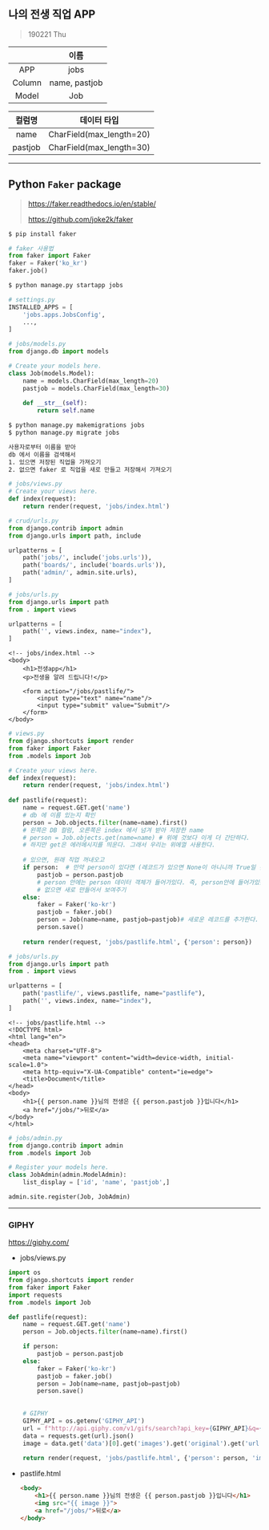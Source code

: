 ## 나의 전생 직업 APP

> 190221 Thu

|        |     이름      |
| :----: | :-----------: |
|  APP   |     jobs      |
| Column | name, pastjob |
| Model  |      Job      |

| 컬럼명  |       데이터 타입        |
| :-----: | :----------------------: |
|  name   | CharField(max_length=20) |
| pastjob | CharField(max_length=30) |

---

## Python `Faker` package

> https://faker.readthedocs.io/en/stable/
>
> https://github.com/joke2k/faker

```bash
$ pip install faker
```

```python
# faker 사용법
from faker import Faker
faker = Faker('ko_kr')
faker.job()
```

```bash
$ python manage.py startapp jobs
```
```python
# settings.py
INSTALLED_APPS = [
    'jobs.apps.JobsConfig',
    ...,
]
```

```python
# jobs/models.py
from django.db import models

# Create your models here.
class Job(models.Model):
    name = models.CharField(max_length=20)
    pastjob = models.CharField(max_length=30)
    
    def __str__(self):
        return self.name
```

```bash
$ python manage.py makemigrations jobs 
$ python manage.py migrate jobs  
```

```bash
사용자로부터 이름을 받아
db 에서 이름을 검색해서
1. 있으면 저장된 직업을 가져오기
2. 없으면 faker 로 직업을 새로 만들고 저장해서 가져오기
```

```python
# jobs/views.py
# Create your views here.
def index(request):
    return render(request, 'jobs/index.html')
```

```python
# crud/urls.py
from django.contrib import admin
from django.urls import path, include

urlpatterns = [
    path('jobs/', include('jobs.urls')),
    path('boards/', include('boards.urls')),
    path('admin/', admin.site.urls),
]
```

```python
# jobs/urls.py
from django.urls import path
from . import views

urlpatterns = [
    path('', views.index, name="index"),
]
```

```django
<!-- jobs/index.html -->
<body>
    <h1>전생app</h1>
    <p>전생을 알려 드립니다!</p>
    
    <form action="/jobs/pastlife/">
        <input type="text" name="name"/>
        <input type="submit" value="Submit"/>
    </form>
</body>
```

```python
# views.py
from django.shortcuts import render
from faker import Faker
from .models import Job

# Create your views here.
def index(request):
    return render(request, 'jobs/index.html')
    
def pastlife(request):
    name = request.GET.get('name')
    # db 에 이름 있는지 확인
    person = Job.objects.filter(name=name).first()
    # 왼쪽은 DB 컬럼, 오른쪽은 index 에서 넘겨 받아 저장한 name
    # person = Job.objects.get(name=name) # 위에 것보다 이게 더 간단하다. 
    # 하지만 get은 에러메시지를 띄운다. 그래서 우리는 위에껄 사용한다.
    
    # 있으면, 원래 직업 꺼내오고
    if person:  # 만약 person이 있다면 (레코드가 있으면 None이 아니니까 True일 것이다)
        pastjob = person.pastjob
        # person 안에는 person 데이터 객체가 들어가있다. 즉, person안에 들어가있는 pastjob을 가져온다.
    	# 없으면 새로 만들어서 보여주기
    else:
        faker = Faker('ko-kr')
        pastjob = faker.job()
        person = Job(name=name, pastjob=pastjob)# 새로운 레코드를 추가한다. (클래스에 인자를 넘긴다.)
        person.save()
    
    return render(request, 'jobs/pastlife.html', {'person': person})
```
```python
# jobs/urls.py
from django.urls import path
from . import views

urlpatterns = [
    path('pastlife/', views.pastlife, name="pastlife"),
    path('', views.index, name="index"),
]
```
```django
<!-- jobs/pastlife.html -->
<!DOCTYPE html>
<html lang="en">
<head>
    <meta charset="UTF-8">
    <meta name="viewport" content="width=device-width, initial-scale=1.0">
    <meta http-equiv="X-UA-Compatible" content="ie=edge">
    <title>Document</title>
</head>
<body>
    <h1>{{ person.name }}님의 전생은 {{ person.pastjob }}입니다</h1>
    <a href="/jobs/">뒤로</a>
</body>
</html>
```

```python
# jobs/admin.py
from django.contrib import admin
from .models import Job

# Register your models here.
class JobAdmin(admin.ModelAdmin):
    list_display = ['id', 'name', 'pastjob',]

admin.site.register(Job, JobAdmin)
```

---

### GIPHY

https://giphy.com/

- jobs/views.py

```python
import os 
from django.shortcuts import render
from faker import Faker
import requests
from .models import Job

def pastlife(request):
    name = request.GET.get('name')
    person = Job.objects.filter(name=name).first()

    if person:
        pastjob = person.pastjob
    else:
        faker = Faker('ko-kr')
        pastjob = faker.job()
        person = Job(name=name, pastjob=pastjob)
        person.save()
            
             
    # GIPHY
    GIPHY_API = os.getenv('GIPHY_API')
    url = f"http://api.giphy.com/v1/gifs/search?api_key={GIPHY_API}&q={job}&limit=1&lang=ko"
    data = requests.get(url).json()
    image = data.get('data')[0].get('images').get('original').get('url')
    
    return render(request, 'jobs/pastlife.html', {'person': person, 'image': image})
```

- pastlife.html

  ```html
  <body>
      <h1>{{ person.name }}님의 전생은 {{ person.pastjob }}입니다</h1>
      <img src="{{ image }}">
      <a href="/jobs/">뒤로</a>
  </body>
  ```

  